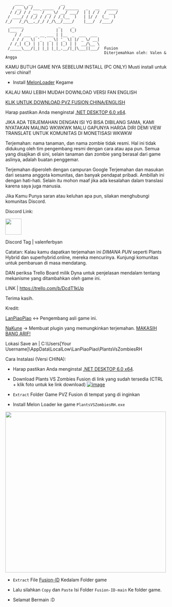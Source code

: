 ```
    ____  __            __                       
   / __ \/ /___ _____  / /______   _   __   _____
  / /_/ / / __ `/ __ \/ __/ ___/  | | / /  / ___/
 / ____/ / /_/ / / / / /_(__  )   | |/ /  (__  ) 
/_/   /_/\__,_/_/ /_/\__/____/    |___/  /____/                                                   
  ______               _     _           
 |___  /              | |   (_)          
    / / ___  _ __ ___ | |__  _  ___  ___ 
   / / / _ \| '_ ` _ \| '_ \| |/ _ \/ __|
  / /_| (_) | | | | | | |_) | |  __/\__ \
 /_____\___/|_| |_| |_|_.__/|_|\___||___/  Fusion
                                           Diterjemahkan oleh: Valen & Angga
```
KAMU BUTUH GAME NYA SEBELUM INSTALL
(PC ONLY)
Musti install untuk versi china!!

- Install [MelonLoader](https://github.com/HerpDerpinstine/MelonLoader/releases/latest/download/MelonLoader.Installer.exe) Kegame


KALAU MAU LEBIH MUDAH DOWNLOAD VERSI FAN ENGLISH

[KLIK UNTUK DOWNLOAD PVZ FUSION CHINA/ENGLISH](https://rentry.co/playfusion)


Harap pastikan Anda menginstal [.NET DESKTOP 6.0 x64](https://dotnet.microsoft.com/id-id/download/dotnet/6.0).



JIKA ADA TERJEMAHAN DENGAN ISI YG BISA DIBILANG SAMA, KAMI NYATAKAN MALING WKWKWK MALU GAPUNYA HARGA DIRI DEMI VIEW
TRANSLATE UNTUK KOMUNITAS DI MONETISASI WKWKW

Terjemahan: nama tanaman, dan nama zombie tidak resmi. Hal ini tidak didukung oleh tim pengembang resmi dengan cara atau apa pun. Semua yang disajikan di sini, selain tanaman dan zombie yang berasal dari game aslinya, adalah buatan penggemar.

Terjemahan diperoleh dengan campuran Google Terjemahan dan masukan dari sesama anggota komunitas, dan banyak pendapat pribadi. Ambillah ini dengan hati-hati. Selain itu mohon maaf jika ada kesalahan dalam translasi karena saya juga manusia.

Jika Kamu Punya saran atau keluhan apa pun, silakan menghubungi komunitas Discord.

Discord Link:
<p><a href="https://discord.gg/pdy3faNu5S/"><img src="https://www.freepnglogos.com/uploads/discord-logo-png/concours-discord-cartes-voeux-fortnite-france-6.png" style="width:50px;height:50px;"></a></p>

Discord Tag  | valenferbyan

Catatan: Kalau kamu dapatkan terjemahan ini *DIMANA PUN* seperti Plants Hybrid dan superhybrid.online, mereka mencurinya. Kunjungi komunitas untuk pembaruan di masa mendatang.

DAN periksa Trello Board milik Dyna untuk penjelasan mendalam tentang mekanisme yang ditambahkan oleh game ini.

LINK | https://trello.com/b/DcdT1kUp

Terima kasih.

Kredit: 

[LanPiaoPiao](https://space.bilibili.com/3546619314178489?spm_id_from=333.1369.opus.module_author_name.click) ↔︎ Pengembang asli game ini.

[NaKune](https://github.com/ArifRios1st) → Membuat plugin yang memungkinkan terjemahan. [MAKASIH BANG ARIF!](https://github.com/ArifRios1st/PVZ-Hyper-Fusion-Mod)

Lokasi Save an | C:\Users\[Your Username]\AppData\LocalLow\LanPiaoPiao\PlantsVsZombiesRH






Cara Instalasi (Versi CHINA):


* Harap pastikan Anda menginstal [.NET DESKTOP 6.0 x64](https://dotnet.microsoft.com/id-id/download/dotnet/6.0).


* Download Plants VS Zombies Fusion di link yang sudah tersedia (CTRL + klik foto untuk ke link download)
[![image](https://github.com/user-attachments/assets/5b898157-3244-4cdc-8d53-b0391f57124d)](https://rentry.co/playfusion)


* `Extract` Folder Game PVZ Fusion di tempat yang di inginkan


* Install Melon Loader ke game `PlantsVSZombiesRH.exe`
<p><a href="https://github.com/HerpDerpinstine/MelonLoader/releases/latest/download/MelonLoader.Installer.exe"><img src="https://github.com/user-attachments/assets/6d7dda7d-9a0c-4499-8786-13a30616e4ef" style="width:500px;height:500px;"></a></p>


* `Extract` File [Fusion-ID](https://github.com/NotValen/Fusion-ID) Kedalam Folder game

* Lalu silahkan `Copy` dan `Paste` Isi Folder `Fusion-ID-main` Ke folder game.

* Selamat Bermain :D




